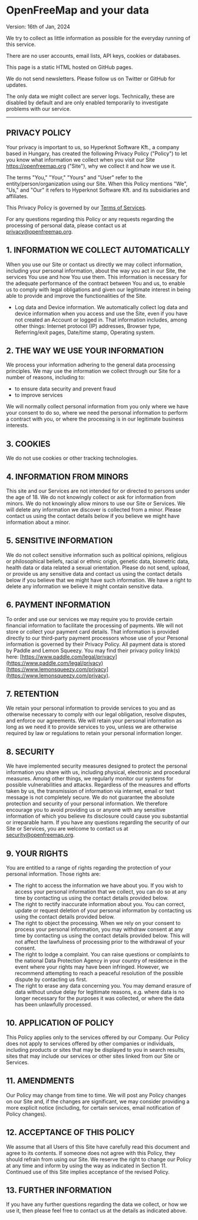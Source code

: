 # OpenFreeMap and your data

Version: 16th of Jan, 2024

We try to collect as little information as possible for the everyday running of this service.

There are no user accounts, email lists, API keys, cookies or databases.

This page is a static HTML hosted on GitHub pages.

We do not send newsletters. Please follow us on Twitter or GitHub for updates.

The only data we might collect are server logs. Technically, these are disabled by default and are only enabled temporarily to investigate problems with our service.

---

## PRIVACY POLICY

Your privacy is important to us, so Hyperknot Software Kft., a company based in Hungary, has created the following Privacy Policy ("Policy") to let you know what information we collect when you visit our Site https://openfreemap.org ("Site"), why we collect it and how we use it.

The terms "You," "Your," "Yours" and "User" refer to the entity/person/organization using our Site.
When this Policy mentions "We", "Us," and "Our" it refers to Hyperknot Software Kft. and its subsidiaries and affiliates.

This Privacy Policy is governed by our [Terms of Services](tos).

For any questions regarding this Policy or any requests regarding the processing of personal data, please contact us at privacy@openfreemap.org.

## 1. INFORMATION WE COLLECT AUTOMATICALLY

When you use our Site or contact us directly we may collect information, including your personal information, about the way you act in our Site, the services You use and how You use them.
This information is necessary for the adequate performance of the contract between You and us, to enable us to comply with legal obligations and given our legitimate interest in being able to provide and improve the functionalities of the Site.

- Log data and Device information. We automatically collect log data and device information when you access and use the Site, even if you have not created an Account or logged in. That information includes, among other things: Internet protocol (IP) addresses, Browser type, Referring/exit pages, Date/time stamp, Operating system.

## 2. THE WAY WE USE YOUR INFORMATION

We process your information adhering to the general data processing principles.
We may use the information we collect through our Site for a number of reasons, including to:

- to ensure data security and prevent fraud
- to improve services

We will normally collect personal information from you only where we have your consent to do so, where we need the personal information to perform a contract with you, or where the processing is in our legitimate business interests.

## 3. COOKIES

We do not use cookies or other tracking technologies.

## 4. INFORMATION FROM MINORS

This site and our Services are not intended for or directed to persons under the age of 18. We do not knowingly collect or ask for information from minors. We do not knowingly allow minors to use our Site or Services.
We will delete any information we discover is collected from a minor. Please contact us using the contact details below if you believe we might have information about a minor.

## 5. SENSITIVE INFORMATION

We do not collect sensitive information such as political opinions, religious or philosophical beliefs, racial or ethnic origin, genetic data, biometric data, health data or data related a sexual orientation.
Please do not send, upload, or provide us any sensitive data and contact us using the contact details below if you believe that we might have such information. We have a right to delete any information we believe it might contain sensitive data.

## 6. PAYMENT INFORMATION

To order and use our services we may require you to provide certain financial information to facilitate the processing of payments. We will not store or collect your payment card details. That information is provided directly to our third-party payment processors whose use of your Personal information is governed by their Privacy Policy. All payment data is stored by Paddle and Lemon Squeezy. You may find their privacy policy link(s) here: [https://www.paddle.com/legal/privacy](https://www.paddle.com/legal/privacy) [https://www.lemonsqueezy.com/privacy](https://www.lemonsqueezy.com/privacy).

## 7. RETENTION

We retain your personal information to provide services to you and as otherwise necessary to comply with our legal obligation, resolve disputes, and enforce our agreements.
We will retain your personal information as long as we need it to provide services to you, unless we are otherwise required by law or regulations to retain your personal information longer.

## 8. SECURITY

We have implemented security measures designed to protect the personal information you share with us, including physical, electronic and procedural measures. Among other things, we regularly monitor our systems for possible vulnerabilities and attacks.
Regardless of the measures and efforts taken by us, the transmission of information via internet, email or text message is not completely secure. We do not guarantee the absolute protection and security of your personal information.
We therefore encourage you to avoid providing us or anyone with any sensitive information of which you believe its disclosure could cause you substantial or irreparable harm.
If you have any questions regarding the security of our Site or Services, you are welcome to contact us at security@openfreemap.org.

## 9. YOUR RIGHTS

You are entitled to a range of rights regarding the protection of your personal information. Those rights are:

- The right to access the information we have about you. If you wish to access your personal information that we collect, you can do so at any time by contacting us using the contact details provided below.
- The right to rectify inaccurate information about you. You can correct, update or request deletion of your personal information by contacting us using the contact details provided below.
- The right to object the processing. When we rely on your consent to process your personal information, you may withdraw consent at any time by contacting us using the contact details provided below. This will not affect the lawfulness of processing prior to the withdrawal of your consent.
- The right to lodge a complaint. You can raise questions or complaints to the national Data Protection Agency in your country of residence in the event where your rights may have been infringed. However, we recommend attempting to reach a peaceful resolution of the possible dispute by contacting us first.
- The right to erase any data concerning you. You may demand erasure of data without undue delay for legitimate reasons, e.g. where data is no longer necessary for the purposes it was collected, or where the data has been unlawfully processed.

## 10. APPLICATION OF POLICY

This Policy applies only to the services offered by our Company. Our Policy does not apply to services offered by other companies or individuals, including products or sites that may be displayed to you in search results, sites that may include our services or other sites linked from our Site or Services.

## 11. AMENDMENTS

Our Policy may change from time to time. We will post any Policy changes on our Site and, if the changes are significant, we may consider providing a more explicit notice (including, for certain services, email notification of Policy changes).

## 12. ACCEPTANCE OF THIS POLICY

We assume that all Users of this Site have carefully read this document and agree to its contents. If someone does not agree with this Policy, they should refrain from using our Site. We reserve the right to change our Policy at any time and inform by using the way as indicated in Section 11. Continued use of this Site implies acceptance of the revised Policy.

## 13. FURTHER INFORMATION

If you have any further questions regarding the data we collect, or how we use it, then please feel free to contact us at the details as indicated above.
